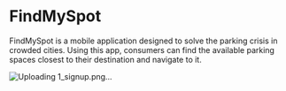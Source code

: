 # FindMySpot

FindMySpot is a mobile application designed to solve the parking crisis in crowded cities. 
Using this app, consumers can find the available parking spaces closest to their destination and navigate to it.


![Uploading 1_signup.png…]()
